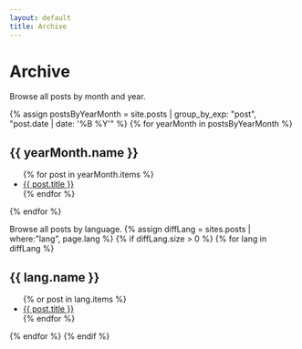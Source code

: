```yaml
---
layout: default
title: Archive
---
```


# Archive

Browse all posts by month and year.

{% assign postsByYearMonth = site.posts | group_by_exp: "post", "post.date | date: '%B %Y'" %}
{% for yearMonth in postsByYearMonth %}
  <h2>{{ yearMonth.name }}</h2>
  <ul>
    {% for post in yearMonth.items %}
      <li><a href="{{ post.url }}">{{ post.title }}</a></li>
    {% endfor %}
  </ul>
{% endfor %}


Browse all posts by language.
{% assign diffLang = sites.posts | where:"lang", page.lang %}
{% if diffLang.size > 0 %}
  {% for lang in diffLang %}
    <h2>{{ lang.name }}</h2>
    <ul>
      {% or post in lang.items %}
        <li><a href="{{post.url}}">{{ post.title }}</a></li>
      {% endfor %}
    </ul>
  {% endfor %}
{% endif %}